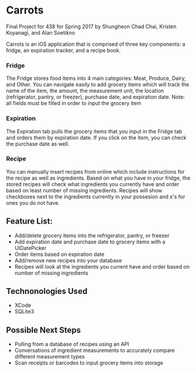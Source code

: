 # Carrots
Final Project for 438 for Spring 2017 by Shungheon Chad Chai, Kristen Koyanagi, and Alan Soetikno

Carrots is an iOS application that is comprised of three key components: a fridge, an expiration tracker, and a recipe book. 

### Fridge
The Fridge stores food items into 4 main categories: Meat, Produce, Dairy, and Other. You can navigate easily to add grocery items which will track the name of the item, the amount, the measurement unit, the location (refrigerator, pantry, or freezer), purchase date, and expiration date. Note: all fields must be filled in order to input the grocery item

### Expiration
The Expiration tab pulls the grocery items that you input in the Fridge tab and orders them by expiration date. If you click on the item, you can check the purchase date as well. 

### Recipe
You can manually insert recipes from online which include instructions for the recipe as well as ingredients. Based on what you have in your fridge, the stored recipes will check what ingredients you currently have and order based on least number of missing ingredients. Recipes will show checkboxes next to the ingredients currently in your possesion and x's for ones you do not have. 

## Feature List:
* Add/delete grocery items into the refrigerator, pantry, or freezer
* Add expiration date and purchase date to grocery items with a UIDatePicker
* Order items based on expiration date
* Add/remove new recipes into your database
* Recipes will look at the ingredients you current have and order based on number of missing ingredients

## Technonologies Used
* XCode
* SQLite3

## Possible Next Steps
* Pulling from a database of recipes using an API
* Conversations of ingredient measurements to accurately compare different measurement types
* Scan receipts or barcodes to input grocery items into storage






